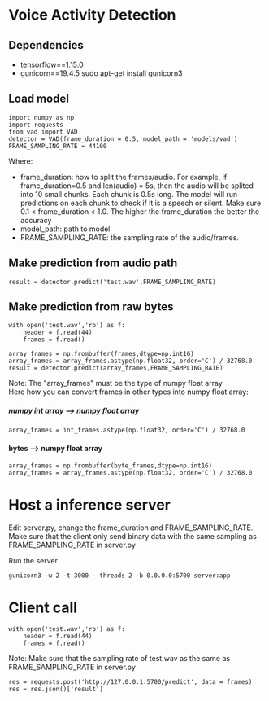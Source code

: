 # Voice Activity Detection

## Dependencies
- tensorflow==1.15.0
- gunicorn==19.4.5
sudo apt-get install gunicorn3

## Load model
```
import numpy as np
import requests
from vad import VAD
detector = VAD(frame_duration = 0.5, model_path = 'models/vad')
FRAME_SAMPLING_RATE = 44100
```
Where:
- frame_duration: how to split the frames/audio. For example, if frame_duration=0.5 and len(audio) = 5s, then the audio will be splited into 10 small chunks. Each chunk is 0.5s long. The model will run predictions on each chunk to check if it is a speech or silent. Make sure 0.1 < frame_duration < 1.0. The higher the frame_duration the better the accuracy
- model_path: path to model
- FRAME_SAMPLING_RATE: the sampling rate of the audio/frames.

## Make prediction from audio path
```
result = detector.predict('test.wav',FRAME_SAMPLING_RATE)
```

## Make prediction from raw bytes
```
with open('test.wav','rb') as f:
    header = f.read(44)
    frames = f.read()

array_frames = np.frombuffer(frames,dtype=np.int16)
array_frames = array_frames.astype(np.float32, order='C') / 32768.0
result = detector.predict(array_frames,FRAME_SAMPLING_RATE)
```
Note: The "array_frames" must be the type of numpy float array\
Here how you can convert frames in other types into numpy float array:

##### numpy int array -->  numpy float array
```
array_frames = int_frames.astype(np.float32, order='C') / 32768.0
```
#### bytes -->  numpy float array
```
array_frames = np.frombuffer(byte_frames,dtype=np.int16)
array_frames = array_frames.astype(np.float32, order='C') / 32768.0
```

# Host a inference server

Edit server.py, change the frame_duration and FRAME_SAMPLING_RATE.\
Make sure that the client only send binary data with the same sampling as FRAME_SAMPLING_RATE in server.py

Run the server
```
gunicorn3 -w 2 -t 3000 --threads 2 -b 0.0.0.0:5700 server:app
```

# Client call
```
with open('test.wav','rb') as f:
    header = f.read(44)
    frames = f.read()
```
Note: Make sure that the sampling rate of test.wav as the same as FRAME_SAMPLING_RATE in server.py

```
res = requests.post('http://127.0.0.1:5700/predict', data = frames)
res = res.json()['result']
```
